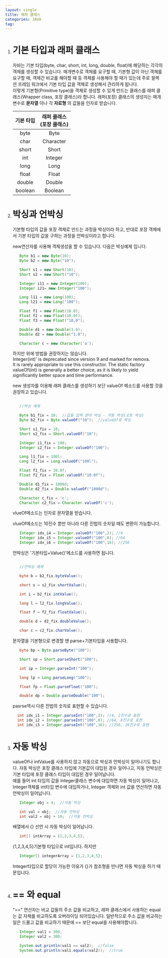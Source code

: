```yaml
---
layout: single
title: 래퍼 클래스
categories: JAVA
tag: 
---
```


1. # 기본 타입과 래퍼 클래스
   자바는 기본 타입(byte, char, short, int, long, double, float)에 해당하는 각각의 객체를 생성할 수 있습니다. 매개변수로 객체를 요구할 때, 기본형 값이 아닌 객체를 요구할 때, 객체간 비교를 해야할 때 등 객체를 사용해야 할 때가 있는데 주로 컬렉션 프레임 워크에서 기본 타입 값을 객체로 생성해서 관리하게 됩니다.   
   이렇게 기본형(Primitive type)을 객체로 생성할 수 있게 만드는 클래스를 래퍼 클래스(Wrapper class, 포장 클래스)라 합니다. 래퍼(포장) 클래스의 생성자는 매개변수로 __문자열__ 이나 각 __자료형__ 의 값들을 인자로 받습니다.   
   
   | 기본 타입 |래퍼 클래스<br>(포장 클래스)|
   |:-------:|:-------:|
   | byte | Byte |
   | char | Character |
   | short | Short |
   | int | Integer |
   | long | Long |
   | float | Float |
   | double | Double |
   | boolean | Boolean|

1. # 박싱과 언박싱
   기본형 타입의 값을 포장 객체로 만드는 과정을 박싱이라 하고, 반대로 포장 객체에서 기본 타입의 값을 구하는 과정을 언박싱이라고 합니다.   

   new연산자를 사용해 객체생성을 할 수 있습니다. 다음은 박싱예제 입니다.
   ```java
      Byte b1 = new Byte(10);
      Byte b2 = new Byte("10");

      Short s1 = new Short(10);
      Short s2 = new Short("10");

      Integer i11 = new Integer(100);
      Integer i21= new Integer("100");

      Long l11 = new Long(100);
      Long l21 = new Long("100");

      Float f1 = new Float(10.0);
      Float f2 = new Float(10.0f);
      Float f3 = new Float("10.0");

      Double d1 = new Double(1.0);
      Double d2 = new Double("1.0");

      Character c = new Character('a');
   ```   
   하지만 위에 방법을 권장하지는 않습니다.   
   Integer(int)' is deprecated since version 9 and marked for remova.      
   It is rarely appropriate to use this constructor. The static factory valueOf(int) is generally a better choice, as it is likely to yield significantly better space and time performance.   

   new 생성자를 이용해 래퍼 클래스를 생성하기 보단 valueOf 메소드를 사용할 것을 권장하고 있습니다.  
   ```java
      
      //박싱 예제

      Byte b1_fix = 10;  //값을 입력 받아 박싱 - 자동 박싱(오토 박싱)
      Byte b2_fix = Byte.valueOf("10");  //valueOf로 박싱

      Short s1_fix = 10;
      Short s2_fix = Short.valueOf("10");

      Integer i1_fix = 100;
      Integer i2_fix = Integer.valueOf("100");

      Long l1_fix = 100l;
      Long l2_fix = Long.valueOf("100l");

      Float f1_fix = 10.0f;
      Float f2_fix = Float.valueOf("10.0f");

      Double d1_fix = 1000d;
      Double d2_fix = Double.valueOf("1000d");

      Character c_fix = 'c';
      Character c2_fix = Character.valueOf('c');
   ```   
   vlueOf메소드는 인자로 문자열을 받습니다.   
   
   vlueOf메소드는 10진수 뿐만 아니라 다른 진법의 숫자일 때도 변환이 가능합니다.   
   ```java
      Integer idx_i4 = Integer.valueOf("100",2); //4
      Integer idx_i5 = Integer.valueOf("100",8); //64
      Integer idx_i6 = Integer.valueOf("100",16); //256
   ```   

   언박싱은 '기본타입+Value()'메소드를 사용하면 됩니다.   
   ```java

      //언박싱 예제

      byte b = b2_fix.byteValue();

      short s = s2_fix.shortValue();

      int i = b2_fix.intValue();

      long l = l2_fix.longValue();

      float f = f2_fix.floatValue();

      double d = d2_fix.doubleValue();

      char c = c2_fix.charValue();
   ```   

   문자열을 기본형으로 변경할 땐 parse+기본타입을 사용합니다.   
   ```java
      byte bp = Byte.parseByte("100");

      Short sp = Short.parseShort("100");

      int ip = Integer.parseInt("100");

      long lp = Long.parseLong("100");

      float fp = Float.parseFloat("100");

      double dp = Double.parseDouble("100");
    ```
    
    pasrse역시 다른 진법의 숫자로 표현할 수 있습니다.
    ```java    
      int idx_i1 = Integer.parseInt("100",2); //4, 2진수로 표현
      int idx_i2 = Integer.parseInt("100",8); //64, 8진수로 표현
      int idx_i3 = Integer.parseInt("100",16); //256, 16진수로 표현
   ```
1. # 자동 박싱
   valueOf나 intValue를 사용하지 않고 자동으로 박싱과 언박싱이 일어나기도 합니다. 자동 박싱은 포장 클래스 타입에 기본값이 대입된 경우 일어나고, 자동 언박싱은 기본 타입에 포장 클래스 타입이 대입된 경우 일어납니다.   
   예를 들어 int 타입의 값을 Integer클래스 변수에 대입하면 자동 박싱이 일어나고, Integer객체를 int타입 변수에 대입하거나, Integer 객체와 int 값을 연산하면 자동 언박싱이 일어납니다.   
   ```java
      Integer obj = 4;  //자동 박싱

      int val = obj;  //자동 언박싱
      int val2 = obj + 10;  //자동 언박싱
   ```

   배열에서 {} 선언 시 자동 박싱이 일어납니다.
   ```java
      int[] intArray = {1,2,3,4,5};
   ```   
   {1,2,3,4,5}기본형 타입으로 int입니다. 하지만    
   
   ```java
      Integer[] integerArray = {1,2,3,4,5};
   ```   
   Integer타입으로 할당이 가능한 이유가 {}가 참조형을 만나면 자동 박싱을 하기 때문입니다.   

1. # == 와 equal
   "==" 연산자는 비교 값들의 주소 값을 비교하고, 래퍼 클래스에서 사용하는 equal는 값 자체를 비교하도록 오버라이딩 되어있습니다. 일반적으로 주소 값을 비교하는 일은 드물고 값을 비교하기 때문에 == 보단 equal을 사용해야합니다.   
   ```java
      Integer val1 = 300;
      Integer val2 = 300;

      System.out.println(val1 == val2);  //false
      System.out.println(val1.equals(val2));  //true
   ```